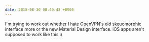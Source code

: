 ```yaml
---
date: 2018-08-30 08:40:43 +0900
---
```

I'm trying to work out whether I hate OpenVPN's old skeuomorphic interface more or the new Material Design interface. iOS apps aren't supposed to work like this :(
